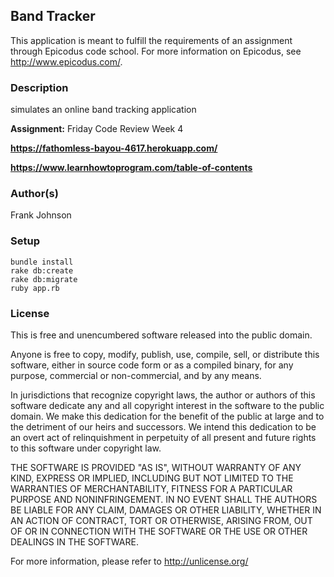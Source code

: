 ## Band Tracker ##

This application is meant to fulfill the requirements of an assignment through Epicodus code school. For more information on Epicodus, see http://www.epicodus.com/.

### Description ###

simulates an online band tracking application

**Assignment:** Friday Code Review Week 4

**<https://fathomless-bayou-4617.herokuapp.com/>**

**<https://www.learnhowtoprogram.com/table-of-contents>**

### Author(s) ###

Frank Johnson

### Setup ###

```
bundle install
rake db:create
rake db:migrate
ruby app.rb
```
### License ###

This is free and unencumbered software released into the public domain.

Anyone is free to copy, modify, publish, use, compile, sell, or distribute this software, either in source code form or as a compiled binary, for any purpose, commercial or non-commercial, and by any means.

In jurisdictions that recognize copyright laws, the author or authors of this software dedicate any and all copyright interest in the software to the public domain. We make this dedication for the benefit of the public at large and to the detriment of our heirs and successors. We intend this dedication to be an overt act of relinquishment in perpetuity of all present and future rights to this software under copyright law.

THE SOFTWARE IS PROVIDED "AS IS", WITHOUT WARRANTY OF ANY KIND, EXPRESS OR IMPLIED, INCLUDING BUT NOT LIMITED TO THE WARRANTIES OF MERCHANTABILITY, FITNESS FOR A PARTICULAR PURPOSE AND NONINFRINGEMENT. IN NO EVENT SHALL THE AUTHORS BE LIABLE FOR ANY CLAIM, DAMAGES OR OTHER LIABILITY, WHETHER IN AN ACTION OF CONTRACT, TORT OR OTHERWISE, ARISING FROM, OUT OF OR IN CONNECTION WITH THE SOFTWARE OR THE USE OR OTHER DEALINGS IN THE SOFTWARE.

For more information, please refer to http://unlicense.org/
